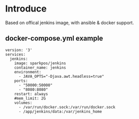 # Introduce
Based on offical jenkins image, with ansible & docker support.

## docker-compose.yml example
```
version: '3'
services:
  jenkins:
    image: sparkpos/jenkins
    container_name: jenkins
    environment:
      - JAVA_OPTS="-Djava.awt.headless=true"
    ports:
      - "50000:50000"
      - "8080:8080"
    restart: always
    #mem_limit: 2G
    volumes:
      - /var/run/docker.sock:/var/run/docker.sock
      - /app/jenkins/data:/var/jenkins_home
  ```
